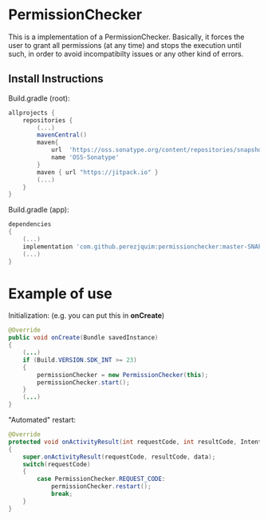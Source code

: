 # PermissionChecker

This is a implementation of a PermissionChecker. Basically, it forces the user to grant all permissions (at any time) and stops the execution until such, in order to avoid incompatibilty issues or any other kind of errors.

## Install Instructions

Build.gradle (root):
```gradle
allprojects {
    repositories {
    	(...)
        mavenCentral()
        maven{
            url  'https://oss.sonatype.org/content/repositories/snapshots/'
            name 'OSS-Sonatype'
        }
        maven { url "https://jitpack.io" }
        (...)
    }
}
```

Build.gradle (app):
```gradle
dependencies
{
    (...)
    implementation 'com.github.perezjquim:permissionchecker:master-SNAPSHOT'
    (...)
}
```

# Example of use

Initialization:
(e.g. you can put this in **onCreate**)

```java
@Override
public void onCreate(Bundle savedInstance)
{
	(...)
	if (Build.VERSION.SDK_INT >= 23)
	{
		permissionChecker = new PermissionChecker(this);
		permissionChecker.start();
	}
	(...)
}
```

"Automated" restart:
```java
@Override
protected void onActivityResult(int requestCode, int resultCode, Intent data)
{
	super.onActivityResult(requestCode, resultCode, data);
	switch(requestCode)
	{
		case PermissionChecker.REQUEST_CODE:
			permissionChecker.restart();
			break;
	}
}
```
